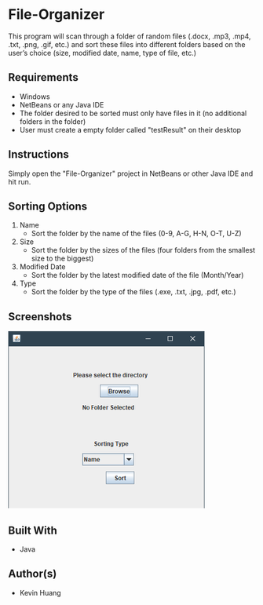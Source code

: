 # File-Organizer
This program will scan through a folder of random files (.docx, .mp3, .mp4, .txt, .png, .gif, etc.) and sort these files into different folders based on the user’s choice (size, modified date, name, type of file, etc.)

## Requirements
* Windows
* NetBeans or any Java IDE
* The folder desired to be sorted must only have files in it (no additional folders in the folder)
* User must create a empty folder called "testResult" on their desktop

## Instructions
Simply open the "File-Organizer" project in NetBeans or other Java IDE and hit run.

## Sorting Options
1. Name
   - Sort the folder by the name of the files (0-9, A-G, H-N, O-T, U-Z)
2. Size
   - Sort the folder by the sizes of the files (four folders from the smallest size to the biggest)
3. Modified Date
   - Sort the folder by the latest modified date of the file (Month/Year) 
4. Type
   - Sort the folder by the type of the files (.exe, .txt, .jpg, .pdf, etc.)

## Screenshots
![](images/Screenshot_1.png)

## Built With
* Java

## Author(s)
* Kevin Huang
